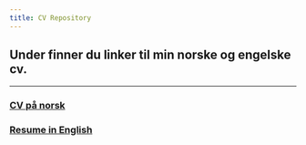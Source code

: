 ```yaml
---
title: CV Repository
---
```


## Under finner du linker til min norske og engelske cv.

***

### [CV på norsk](https://harrysolsem.github.io/MyCVRepository/content/norsk/cv.html)

### [Resume in English](https://harrysolsem.github.io/MyCVRepository/content/engelsk/resume.html)
